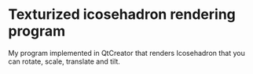 # Texturized icosehadron rendering program

My program implemented in QtCreator that renders Icosehadron that you can rotate, scale, translate and tilt.